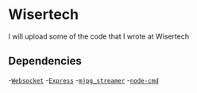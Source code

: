 # Wisertech
I will upload some of the code that I wrote at Wisertech

## Dependencies
-[`Websocket`](https://www.npmjs.com/package/ws)
-[`Express`](https://expressjs.com/)
-[`mjpg_streamer`](https://github.com/jacksonliam/mjpg-streamer)
-[`node-cmd`](https://www.npmjs.com/package/node-cmd/)
